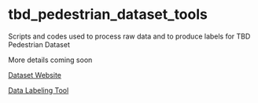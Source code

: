 # tbd_pedestrian_dataset_tools
Scripts and codes used to process raw data and to produce labels for TBD Pedestrian Dataset

More details coming soon

[Dataset Website](https://tbd.ri.cmu.edu/resources/tbd-social-navigation-datasets/)

[Data Labeling Tool](https://github.com/CMU-TBD/tbd_label_correction_UI)
